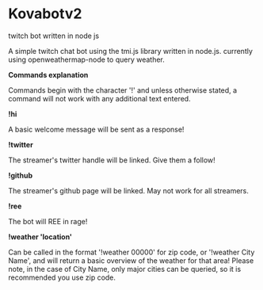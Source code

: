 # Kovabotv2
twitch bot written in node js

A simple twitch chat bot using the tmi.js library written in node.js.
currently using openweathermap-node to query weather.



**Commands explanation**

Commands begin with the character '!' and unless otherwise stated, a command will not work with any additional text entered.




**!hi**

A basic welcome message will be sent as a response!



**!twitter**

The streamer's twitter handle will be linked. Give them a follow!



**!github**

The streamer's github page will be linked. May not work for all streamers.



**!ree**

The bot will REE in rage!



**!weather 'location'**

Can be called in the format '!weather 00000' for zip code, or '!weather City Name', and will return a basic overview of the weather for that area!
Please note, in the case of City Name, only major cities can be queried, so it is recommended you use zip code.

